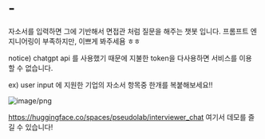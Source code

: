# -
자소서를 입력하면 그에 기반해서 면접관 처럼 질문을 해주는 챗봇 입니다. 
프롬프트 엔지니어링이 부족하지만, 이쁘게 봐주세욤 ㅎㅎ

notice) chatgpt api 를 사용했기 때문에 지불한 token을 다사용하면 서비스를 이용 할 수 없습니다.

ex) user input 에 지원한 기업의 자소서 항목중 한개를 복붙해보세요!!

![image/png](https://cdn-uploads.huggingface.co/production/uploads/654508e712da508864c98add/VwD0kt8juJ_kcCt2ZxgMg.png)

https://huggingface.co/spaces/pseudolab/interviewer_chat
여기서 데모를 즐길 수 있습니다!
